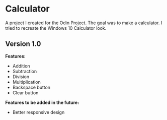 # Calculator

A project I created for the Odin Project. The goal was to make a calculator. I tried to recreate the Windows 10 Calculator look.

## Version 1.0

**Features:**
- Addition
- Subtraction
- Division
- Multiplication
- Backspace button
- Clear button

**Features to be added in the future:**
- Better responsive design

